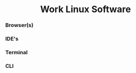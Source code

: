 <div>
    <h1 align = "center">Work Linux Software</h1>
</div>

<h3>Browser(s)</h3>

<h3>IDE's</h3>

<h3>Terminal</h3>

<h3>CLI</h3>